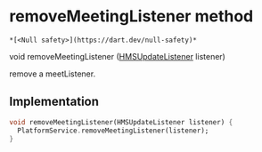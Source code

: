 


# removeMeetingListener method




    *[<Null safety>](https://dart.dev/null-safety)*




void removeMeetingListener
([HMSUpdateListener](../../model_hms_update_listener/HMSUpdateListener-class.md) listener)





<p>remove a meetListener.</p>



## Implementation

```dart
void removeMeetingListener(HMSUpdateListener listener) {
  PlatformService.removeMeetingListener(listener);
}
```







